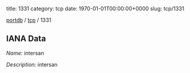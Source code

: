 title: 1331
category: tcp
date: 1970-01-01T00:00:00+0000
slug: tcp/1331

[portdb](/) / [tcp](/category/tcp.html) / 1331


## IANA Data

_Name:_ intersan

_Description:_ intersan

